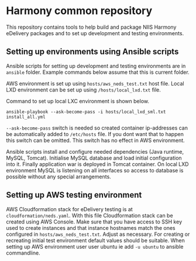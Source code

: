 # Harmony common repository

This repository contains tools to help build and package NIIS Harmony eDelivery packages and to set up development and
testing environments.

## Setting up environments using Ansible scripts

Ansible scripts for setting up development and testing environments are in `ansible` folder. Example commands below
assume that this is current folder.

AWS environment is set up using `hosts/aws_neds_test.txt` host file. Local LXD environment can be set up using
`/hosts/local_lxd.txt` file.

Command to set up local LXC environment is shown below.

    ansible-playbook --ask-become-pass -i hosts/local_lxd_sml.txt install_all.yml

`--ask-become-pass` switch is needed so created container ip-addresses can be
automatically added to `/etc/hosts` file. If you dont want that to happen this switch can be omitted. This switch has no effect
in AWS environment.

Ansible scripts install and configure needed dependencies (Java runtime, MySQL, Tomcat). Initialise MySQL database and
load initial configuration into it. Finally application war is deployed in Tomcat container. On local LXD environment 
MySQL is listening on all interfaces so access to database is possible without any special arrangements.

## Setting up AWS testing environment

AWS Cloudformation stack for eDelivery testing is at `cloudformation/neds.yaml`. With this file Cloudformation stack
can be created using AWS Console. Make sure that you have access to SSH key used to create instances and that instance
hostnames match the ones configured in `hosts/aws_neds_test.txt`. Adjust as necessary. For creating or recreating
initial test environment default values should be suitable. When setting up AWS environment user user ubuntu ie add `-u ubuntu`
to ansible commandline.